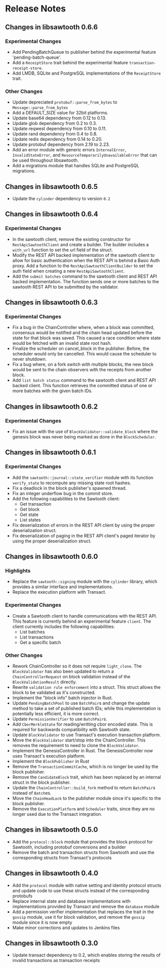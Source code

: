 # Release Notes

## Changes in libsawtooth 0.6.6

### Experimental Changes

- Add PendingBatchQueue to publisher behind the experimental feature
  'pending-batch-queue'.
- Add a `ReceiptStore` trait behind the experimental feature
  `transaction-receipt-store`.
- Add LMDB, SQLite and PostgreSQL implementations of the `ReceiptStore` trait.

### Other Changes

- Update depreciated `protobuf::parse_from_bytes` to `Message::parse_from_bytes`
- Add a DEFAULT_SIZE value for 32bit platforms.
- Update base64 dependency from 0.12 to 0.13.
- Update glob dependency from 0.2 to 0.3.
- Update reqwest dependency from 0.10 to 0.11.
- Update rand dependency from 0.4 to 0.8.
- Update redis dependency from 0.14 to 0.20.
- Update protobuf dependency from 2.19 to 2.23.
- Add an error module with generic errors `InternalError`, `InvalidStateError`,
  and `ResourceTemporarilyUnavailableError` that can be used throughout
  libsawtooth.
- Add a migrations module that handles SQLite and PostgreSQL migrations.

## Changes in libsawtooth 0.6.5

- Update the `cylinder` dependency to version `0.2`

## Changes in libsawtooth 0.6.4

### Experimental Changes

- In the sawtooth client, remove the existing constructor for
  `RestApiSawtoothClient` and create a builder. The builder includes a
  `with_url` function to set the url field of the struct.
- Modify the REST API backed implementation of the sawtooth client to allow
  for basic authentication when the REST API is behind a Basic Auth proxy. Add
  a function to the `RestApiSawtoothClientBuilder` to set the auth field when
  creating a new `RestApiSawtoothClient`.
- Add the `submit batches` command to the sawtooth client and REST API backed
  implementation. The function sends one or more batches to the sawtooth REST
  API to be submitted by the validator.

## Changes in libsawtooth 0.6.3

### Experimental Changes

- Fix a bug in the ChainController where, when a block was committed, consensus
  would be notified and the chain head updated before the state for that block
  was saved. This caused a race condition where state would be fetched with an
  invalid state root hash.
- Finalize the scheduler on cancel_block in the publisher. Before, the scheduler
  would only be cancelled. This would cause the scheduler to never shutdown.
- Fix a bug where, on a fork switch with multiple blocks, the new block would be
  sent to the chain observers with the receipts from another block.
- Add `list batch status` command to the sawtooth client and REST API backed
  client. This function retrieves the committed status of one or more batches
  with the given batch IDs.

## Changes in libsawtooth 0.6.2

### Experimental Changes

- Fix an issue with the use of `BlockValidator::validate_block` where the
  genesis block was never being marked as done in the `BlockScheduler`.

## Changes in libsawtooth 0.6.1

### Experimental Changes

- Add the `sawtooth::journal::state_verifier` module with its function
  `verify_state` to recompute any missing state root hashes.
- Fix a deadlock in the block publisher's spawned thread.
- Fix an integer underflow bug in the commit store.
- Add the following capabilities to the Sawtooth client:
  - Get transaction
  - Get block
  - Get state
  - List states
- Fix deserialization of errors in the REST API client by using the proper
  deserialization struct.
- Fix deserialization of paging in the REST API client's paged iterator by using
  the proper deserialization struct.

## Changes in libsawtooth 0.6.0

### Highlights
- Replace the `sawtooth::signing` module with the `cylinder` library, which
  provides a similar interface and implementations.
- Replace the execution platform with Transact.

### Experimental Changes
- Create a Sawtooth client to handle communications with the REST API. This
  feature is currently behind an experimental feature `client`. The client
  currently includes the following capabilities:
    - List batches
    - List transactions
    - Get a specific batch

### Other Changes
- Rework ChainController so it does not require `light_clone`. The
  `BlockValidator` has also been updated to return a `ChainControllerRequest` on
  block validation instead of the `BlockValidationResult` directly.
- Rewrite `validation rule enforcement` into a struct. This struct allows the
  block to be validated as it's constructed.
- Implement the "block info" batch injector in Rust.
- Update `PendingBatchPool` to use `BatchPair`s and change the update method to
  take a set of published batch IDs; while this implementation is potentially
  less efficient, it is more correct.
- Update `PermissionVerifier` to use `BatchPair`s.
- Add `CborMerkleState` for reading/writting cbor encoded state. This is
  required for backwards compatibility with Sawtooth state.
- Update `BlockValidator` to use Transact's execution transaction platform.
- Move the `BlockValidator` start/stop into the ChainController. This removes
  the requirement to need to clone the `BlockValidator`.
- Implement the GenesisController in Rust. The GenesisController now uses
  Transact's execution platform.
- Implement the `BlockPublisher` in Rust
- Remove the `TransactionCommitCache`, which is no longer be used by the block
  publisher.
- Remove the `CandidateBlock` trait, which has been replaced by an internal
  struct in the block publisher.
- Update the `ChainController::build_fork` method to return `BatchPair`s instead
  of `Batch`es.
- Move the `ChainHeadLock` to the publisher module since it's specific to the
  block publisher.
- Remove the `ExecutionPlatform` and `Scheduler` traits, since they are no
  longer used due to the Transact integration.


## Changes in libsawtooth 0.5.0

* Add the `protocol::block` module that provides the block protocol for
  Sawtooth, including protobuf conversions and a builder
* Remove the batch and transaction structs from Sawtooth and use the
  corresponding structs from Transact's protocols


## Changes in libsawtooth 0.4.0

* Add the `protocol` module with native setting and identity protocol structs
  and update code to use these structs instead of the corresponding protobufs
* Replace internal state and database implementations with implementations
  provided by Transact and remove the `database` module
* Add a permission verifier implementation that replaces the trait in the
  `gossip` module, use it for block validation, and remove the `gossip` module
  since it is now empty
* Make minor corrections and updates to Jenkins files


## Changes in libsawtooth 0.3.0

* Update transact dependency to 0.2, which enables storing the results of
  invalid transactions as transaction receipts
